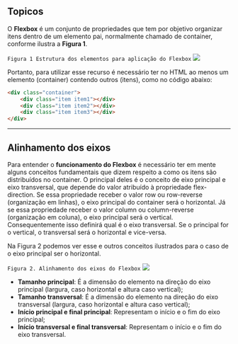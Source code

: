 ## Topicos

O **Flexbox** é um conjunto de propriedades que tem por objetivo organizar itens dentro de um elemento pai, normalmente chamado de container, conforme ilustra a **Figura 1**.

`Figura 1 Estrutura dos elementos para aplicação do Flexbox`
![](https://arquivo.devmedia.com.br/artigos/Fernando_gaspar/flex/estrutura_elementos.png)

Portanto, para utilizar esse recurso é necessário ter no HTML ao menos um elemento (container) contendo outros (itens), como no código abaixo:

```html
<div class="container">
	<div class="item item1"></div>
	<div class="item item2"></div>
	<div class="item item3"></div>
</div>
```

---

## Alinhamento dos eixos

Para entender o **funcionamento do Flexbox** é necessário ter em mente alguns conceitos fundamentais que dizem respeito a como os itens são distribuídos no container. O principal deles é o conceito de eixo principal e eixo transversal, que depende do valor atribuído à propriedade flex-direction. Se essa propriedade receber o valor row ou row-reverse (organização em linhas), o eixo principal do container será o horizontal. Já se essa propriedade receber o valor column ou column-reverse (organização em coluna), o eixo principal será o vertical. Consequentemente isso definirá qual é o eixo transversal. Se o principal for o vertical, o transversal será o horizontal e vice-versa.

Na Figura 2 podemos ver esse e outros conceitos ilustrados para o caso de o eixo principal ser o horizontal.

`Figura 2. Alinhamento dos eixos do Flexbox`
![](https://arquivo.devmedia.com.br/artigos/Fernando_gaspar/flex/alinhamento.png)

-   **Tamanho principal**: É a dimensão do elemento na direção do eixo principal (largura, caso horizontal e altura caso vertical);
-   **Tamanho transversal**: É a dimensão do elemento na direção do eixo transversal (largura, caso horizontal e altura caso vertical);
-   **Início principal e final principal**: Representam o início e o fim do eixo principal;
-   **Início transversal e final transversal**: Representam o início e o fim do eixo transversal.
